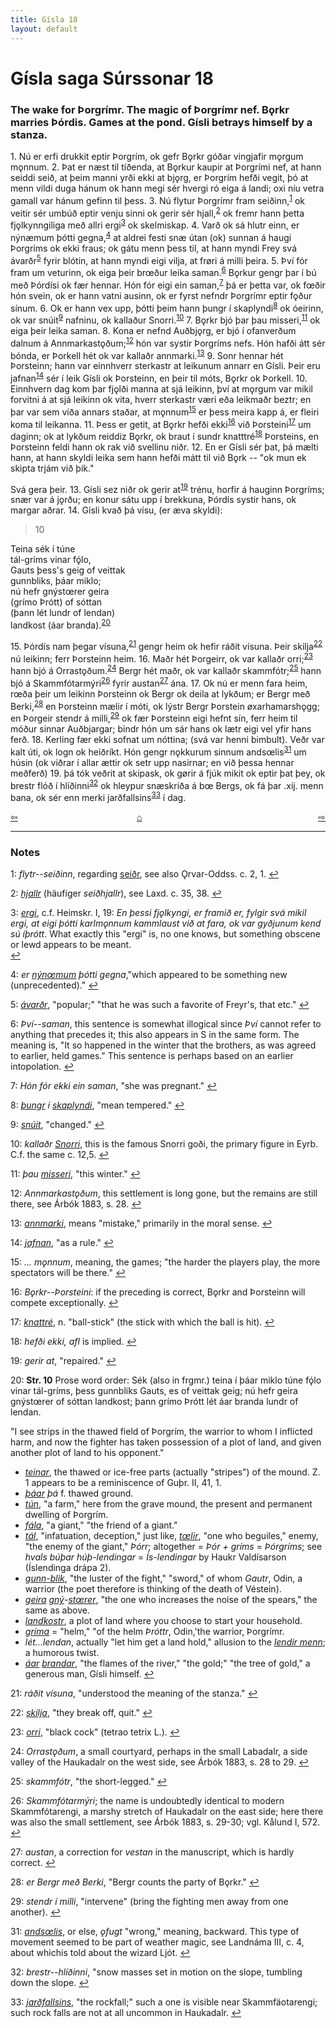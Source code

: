 ```yaml
---
title: Gísla 18
layout: default
---
```


# Gísla saga Súrssonar 18

### The wake for Þorgrímr. The magic of Þorgrímr nef. B&#x1EB;rkr marries Þórdis. Games at the pond. Gísli betrays himself by a stanza.

1\. Nú er erfi drukkit eptir Þorgrím, ok gefr B&#x1EB;rkr góðar vingjafir m&#x1EB;rgum m&#x1EB;nnum. 2. Þat er næst til tíðenda, at B&#x1EB;rkur kaupir at Þorgrími nef, at hann seiddi seið, at þeim manni yrði ekki at bj&#x1EB;rg, er Þorgrím hefði vegit, þó at menn vildi duga hánum ok hann megi sér hvergi ró eiga á landi; oxi níu vetra gamall var hánum gefinn til þess. 3. Nú flytur Þorgrímr fram seiðinn,<sup id="a1">[1](#myfootnote1)</sup> ok veitir sér umbúð eptir venju sinni ok gerir sér hjall,<sup id="a2">[2](#myfootnote2)</sup> ok fremr hann þetta fj&#x1EB;lkynngiliga með allri ergi<sup id="a3">[3](#myfootnote3)</sup> ok skelmiskap. 4. Varð ok sá hlutr einn, er nýnæmum þótti gegna,<sup id="a4">[4](#myfootnote4)</sup> at aldrei festi snæ útan (ok) sunnan á haugi Þorgríms ok ekki fraus; ok gátu menn þess til, at hann myndi Frey svá ávarðr<sup id="a5">[5](#myfootnote5)</sup> fyrir blótin, at hann myndi eigi vilja, at fr&oslash;ri á milli þeira. 5. Því fór fram um veturinn, ok eiga þeir br&oelig;ður leika saman.<sup id="a6">[6](#myfootnote6)</sup> B&#x1EB;rkur gengr þar í bú með Þórdísi ok fær hennar. Hón fór eigi ein saman,<sup id="a7">[7](#myfootnote7)</sup> þá er þetta var, ok f&oelig;ðir hón svein, ok er hann vatni ausinn, ok er fyrst nefndr Þorgrímr eptir f&#x1EB;ður sínum. 6. Ok er hann vex upp, þótti þeim hann þungr í skaplyndi<sup id="a8">[8](#myfootnote8)</sup> ok óeirinn, ok var snúit<sup id="a9">[9](#myfootnote9)</sup> nafninu, ok kallaður Snorri.<sup id="a10">[10](#myfootnote10)</sup> 7. B&#x1EB;rkr bjó þar þau misseri,<sup id="a11">[11](#myfootnote11)</sup> ok eiga þeir leika saman. 8. Kona er nefnd Auðbj&#x1EB;rg, er bjó í ofanverðum dalnum á Annmarkast&#x1EB;ðum;<sup id="a12">[12](#myfootnote12)</sup> hón var systir Þorgríms nefs. Hón hafði átt sér bónda, er Þorkell hét ok var kallaðr annmarki.<sup id="a13">[13](#myfootnote13)</sup> 9. Sonr hennar hét Þorsteinn; hann var einnhverr sterkastr at leikunum annarr en Gísli. Þeir eru jafnan<sup id="a14">[14](#myfootnote14)</sup> sér í leik Gísli ok Þorsteinn, en þeir til móts, B&#x1EB;rkr ok Þorkell. 10. Einnhvern dag kom þar fj&#x1EB;lði manna at sjá leikinn, því at m&#x1EB;rgum var mikil forvitni á at sjá leikinn ok vita, hverr sterkastr væri eða leikmaðr beztr; en þar var sem víða annars staðar, at m&#x1EB;nnum<sup id="a15">[15](#myfootnote15)</sup> er þess meira kapp á, er fleiri koma til leikanna. 11. Þess er getit, at B&#x1EB;rkr hefði ekki<sup id="a16">[16](#myfootnote16)</sup> við Þorsteini<sup id="a17">[17](#myfootnote17)</sup> um daginn; ok at lykðum reiddiz B&#x1EB;rkr, ok braut í sundr knatttré<sup id="a18">[18](#myfootnote18)</sup> Þorsteins, en Þorsteinn feldi hann ok rak við svellinu niðr. 12. En er Gísli sér þat, þá mælti hann, at hann skyldi leika sem hann hefði mátt til við B&#x1EB;rk -- "ok mun ek skipta trjám við þik."

Svá gera þeir. 13. Gísli sez niðr ok gerir at<sup id="a19">[19](#myfootnote19)</sup> trénu, horfir á hauginn Þorgríms; snær var á j&#x1EB;rðu; en konur sátu upp í brekkuna, Þórdís systir hans, ok margar aðrar. 14. Gísli kvað þá vísu, (er æva skyldi):

>10   
>    
Teina sék í túne   
tál-gríms vinar fǫ́lo,   
Gauts þess's geig of veittak   
gunnbliks, þáar miklo;   
nú hefr gnýst&oelig;rer geira   
(grímo Þrótt) of sóttan   
(þann lét lundr of lendan)   
landkost (áar branda).<sup id="a20">[20](#myfootnote20)</sup>   

15\. Þórdís nam þegar vísuna,<sup id="a21">[21](#myfootnote21)</sup> gengr heim ok hefir ráðit vísuna. Þeir skilja<sup id="a22">[22](#myfootnote22)</sup> nú leikinn; ferr Þorsteinn heim. 16. Maðr hét Þorgeirr, ok var kallaðr orri;<sup id="a23">[23](#myfootnote23)</sup> hann bjó á Orrast&#x1EB;ðum.<sup id="a24">[24](#myfootnote24)</sup> Bergr hét maðr, ok var kallaðr skammfótr;<sup id="a25">[25](#myfootnote25)</sup> hann bjó á Skammfótarmýri<sup id="a26">[26](#myfootnote26)</sup> fyrir austan<sup id="a27">[27](#myfootnote27)</sup> ána. 17. Ok nú er menn fara heim, r&oelig;ða þeir um leikinn Þorsteinn ok Bergr ok deila at lykðum; er Bergr með Berki,<sup id="a28">[28](#myfootnote28)</sup> en Þorsteinn mælir í móti, ok lýstr Bergr Þorstein &oslash;xarhamarsh&#x1EB;gg; en Þorgeir stendr á milli,<sup id="a29">[29](#myfootnote29)</sup> ok fær Þorsteinn eigi hefnt sín, ferr heim til móður sinnar Auðbjargar; bindr hón um sár hans ok lætr eigi vel yfir hans ferð. 18. Kerling fær ekki sofnat um nóttina; (svá var henni bimbult). Veðr var kalt úti, ok logn ok heiðríkt. Hón gengr n&#x1EB;kkurum sinnum ands&oelig;lis<sup id="a31">[31](#myfootnote31)</sup> um húsin (ok viðrar í allar ættir ok setr upp nasirnar; en við þessa hennar meðferð) 19. þá tók veðrit at skipask, ok g&oslash;rir á fjúk mikit ok eptir þat þey, ok brestr flóð í hlíðinni<sup id="a32">[32](#myfootnote32)</sup> ok hleypur snæskriða á b&oelig; Bergs, ok fá þar .xij. menn bana, ok sér enn merki jarðfallsins<sup id="a33">[33](#myfootnote33)</sup> í dag.

<div style="float: left"><a href="http://rcblack.net/Gisla_saga/Gisla_17">⇦</a></div>
<div style="float: right"><a href="http://rcblack.net/Gisla_saga/Gisla_19">⇨</a></div>
<div style="margin: 0 auto; width: 100px;"><a href="http://rcblack.net/Gisla_saga/Gisla_home">&#8962;</a></div>

---

### Notes

<a name="myfootnote1" id="f1">1</a>:
 _flytr--seiðinn_, regarding [seiðr](http://web.ff.cuni.cz/cgi-bin/uaa_slovnik/gmc_search_v3?cmd=viewthis&id=cv:b0519:12), see also Ǫrvar-Oddss. c. 2, 1.
[↩](#a1)

<a name="myfootnote2" id="f2">2</a>:
 [_hjallr_](http://web.ff.cuni.cz/cgi-bin/uaa_slovnik/gmc_search_v3?cmd=viewthis&id=cv:b0265:22) (häufiger _seiðhjallr_), see Laxd. c. 35, 38.
[↩](#a2)

<a name="myfootnote3" id="f3">3</a>:
 [_ergi_](http://web.ff.cuni.cz/cgi-bin/uaa_slovnik/gmc_search_v3?cmd=viewthis&id=cv:b0133:20), c.f. Heimskr. I, 19: _En þessi fj&#x1EB;lkyngi, er framið er, fylgir svá mikil ergi, at eigi þótti karlm&#x1EB;nnum kammlaust við at fara, ok var gyðjunum kend sú íþrótt_. What exactly this "ergi" is, no one knows, but something obscene or lewd appears to be meant.  
[↩](#a3)

<a name="myfootnote4" id="f4">4</a>:
 _er_ [_nýn&oelig;mum_](http://web.ff.cuni.cz/cgi-bin/uaa_slovnik/gmc_search_v3?cmd=viewthis&id=cv:b0459:39) _þótti gegna_,"which appeared to be something new (unprecedented)."
[↩](#a4)

<a name="myfootnote5" id="f5">5</a>:
 [_ávarðr_](http://web.ff.cuni.cz/cgi-bin/uaa_slovnik/gmc_search_v3?cmd=viewthis&id=cv:b0047:49), "popular;" "that he was such a favorite of Freyr's, that etc."
[↩](#a5)

<a name="myfootnote6" id="f6">6</a>:
 _Því--saman_, this sentence is somewhat illogical since _Því_ cannot refer to anything that precedes it; this also appears in S in the same form. The meaning is, "It so happened in the winter that the brothers, as was agreed to earlier, held games." This sentence is perhaps based on an earlier intopolation.
[↩](#a6)

<a name="myfootnote7" id="f7">7</a>:
 _Hón fór ekki ein saman_, "she was pregnant."
[↩](#a7)

<a name="myfootnote8" id="f8">8</a>:
 [_þungr_](http://web.ff.cuni.cz/cgi-bin/uaa_slovnik/gmc_search_v3?cmd=viewthis&id=cv:b0749:18) _í_ [_skaplyndi_](http://web.ff.cuni.cz/cgi-bin/uaa_slovnik/gmc_search_v3?cmd=viewthis&id=cv:b0538:37), "mean tempered."
[↩](#a8)

<a name="myfootnote9" id="f9">9</a>:
 [_snúit_](http://web.ff.cuni.cz/cgi-bin/uaa_slovnik/gmc_search_v3?cmd=viewthis&id=cv:b0576:20), "changed."
[↩](#a9)

<a name="myfootnote10" id="f10">10</a>:
 _kallaðr_ [_Snorri_](http://web.ff.cuni.cz/cgi-bin/uaa_slovnik/gmc_search_v3?cmd=viewthis&id=cv:b0576:2), this is the famous Snorri goði, the primary figure in Eyrb. C.f. the same c. 12,5.
[↩](#a10)

<a name="myfootnote11" id="f11">11</a>:
 _þau_ [_misseri_](http://web.ff.cuni.cz/cgi-bin/uaa_slovnik/gmc_search_v3?cmd=viewthis&id=cv:b0431:44), "this winter."
[↩](#a11)

<a name="myfootnote12" id="f12">12</a>:
 _Annmarkast&#x1EB;ðum_, this settlement is long gone, but the remains are still there, see Árbók 1883, s. 28.
[↩](#a12)

<a name="myfootnote13" id="f13">13</a>:
 [_annmarki_](http://web.ff.cuni.cz/cgi-bin/uaa_slovnik/gmc_search_v3?cmd=viewthis&id=cv:b0021:39), means "mistake," primarily in the moral sense.
[↩](#a13)

<a name="myfootnote14" id="f14">14</a>:
 [_jafnan_](http://web.ff.cuni.cz/cgi-bin/uaa_slovnik/gmc_search_v3?cmd=viewthis&id=cv:b0322:5), "as a rule."
[↩](#a14)

<a name="myfootnote15" id="f15">15</a>:
 _... m&#x1EB;nnum_, meaning, the games; "the harder the players play, the more spectators will be there."
[↩](#a15)

<a name="myfootnote16" id="f16">16</a>:
 _B&#x1EB;rkr--Þorsteini_: if the preceding is correct, B&#x1EB;rkr and Þorsteinn will compete exceptionally.
[↩](#a16)

<a name="myfootnote17" id="f17">17</a>:
 [_knattré_](http://web.ff.cuni.cz/cgi-bin/uaa_slovnik/gmc_search_v3?cmd=viewthis&id=cv:b0345:34), n. "ball-stick" (the stick with which the ball is hit).
[↩](#a17)

<a name="myfootnote18" id="f18">18</a>:
 _hefði ekki, afl_ is implied.
[↩](#a18)

<a name="myfootnote19" id="f19">19</a>:
 _gerir at_, "repaired."
[↩](#a19)

<a name="myfootnote20" id="f20">20</a>:
 __Str. 10__ Prose word order: Sék (also in frgmr.) teina í þáar miklo túne fǫ́lo vinar tál-gríms, þess gunnbliks Gauts, es of veittak geig; nú hefr geira gnýst&oelig;rer of sóttan landkost; þann grímo Þrótt lét áar branda lundr of lendan.

"I see strips in the thawed field of Þorgrím, the warrior to whom I inflicted harm, and now the fighter has taken possession of a plot of land, and given another plot of land to his opponent."

* [_teinar_](http://web.ff.cuni.cz/cgi-bin/uaa_slovnik/gmc_search_v3?cmd=viewthis&id=cv:b0627:24), the thawed or ice-free parts (actually "stripes") of the mound. Z. 1 appears to be a reminiscence of Guþr. II, 41, 1.
* [_þáar_](http://web.ff.cuni.cz/cgi-bin/uaa_slovnik/gmc_search_v3?cmd=viewthis&id=cv:b0732:2) _þá_ f. thawed ground.
* [_tún_](http://web.ff.cuni.cz/cgi-bin/uaa_slovnik/gmc_search_v3?cmd=viewthis&id=cv:b0644:28), "a farm," here from the grave mound, the present and permanent dwelling of Þorgrím.
* [_fála_](http://web.ff.cuni.cz/cgi-bin/uaa_slovnik/gmc_search_v3?cmd=viewthis&id=cv:b0146:35), "a giant," "the friend of a giant."
* [_tál_](http://web.ff.cuni.cz/cgi-bin/uaa_slovnik/gmc_search_v3?cmd=viewthis&id=cv:b0626:27), "infatuation, deception," just like, [_t&oelig;lir_](http://web.ff.cuni.cz/cgi-bin/uaa_slovnik/gmc_search_v3?cmd=viewthis&id=cv:b0647:23), "one who beguiles," enemy, "the enemy of the giant," _Þórr_; altogether = _Þór + gríms_ = _Þórgríms_; see _hvals búþar húþ-lendingar_ = _Ís-lendingar_ by Haukr Valdísarson (Íslendinga drápa 2).
* [_gunn_-_blik_](http://web.ff.cuni.cz/cgi-bin/uaa_slovnik/gmc_search_v3?cmd=formquery2&query=gunn-blik&startrow=1), "the luster of the fight," "sword," of whom _Gautr_, Odin, a warrior (the poet therefore is thinking of the death of Véstein).
* [_geira_](http://web.ff.cuni.cz/cgi-bin/uaa_slovnik/gmc_search_v3?cmd=viewthis&id=cv:b0196:12) [_gný_](http://web.ff.cuni.cz/cgi-bin/uaa_slovnik/gmc_search_v3?cmd=viewthis&id=cv:b0207:24)-[_st&oelig;rer_](http://web.ff.cuni.cz/cgi-bin/uaa_slovnik/gmc_search_v3?cmd=viewthis&id=cv:b0602:17), "the one who increases the noise of the spears," the same as above.
* [_landkostr_](http://web.ff.cuni.cz/cgi-bin/uaa_slovnik/gmc_search_v3?cmd=viewthis&id=cv:b0372:3), a plot of land where you choose to start your household.
* [_gríma_](http://web.ff.cuni.cz/cgi-bin/uaa_slovnik/gmc_search_v3?cmd=viewthis&id=bt:b0489:7) = "helm," "of the helm _Þróttr_, Odin,'the warrior, Þorgrímr.
* _lét...lendan_, actually "let him get a land hold," allusion to the [_lendir menn_](http://web.ff.cuni.cz/cgi-bin/uaa_slovnik/gmc_search_v3?cmd=viewthis&id=cv:b0384:16); a humorous twist.
* [_áar_](http://web.ff.cuni.cz/cgi-bin/uaa_slovnik/gmc_search_v3?cmd=viewthis&id=cv:b0038:5) [_brandar_](http://web.ff.cuni.cz/cgi-bin/uaa_slovnik/gmc_search_v3?cmd=viewthis&id=cv:b0076:13), "the flames of the river," "the gold;" "the tree of gold," a generous man, Gísli himself.
[↩](#a20)

<a name="myfootnote21" id="f21">21</a>:
 _ráðit vísuna_, "understood the meaning of the stanza."
[↩](#a21)

<a name="myfootnote22" id="f22">22</a>:
 [_skilja_](http://web.ff.cuni.cz/cgi-bin/uaa_slovnik/gmc_search_v3?cmd=viewthis&id=cv:b0546:14), "they break off, quit."
[↩](#a22)

<a name="myfootnote23" id="f23">23</a>:
 [_orri_](http://web.ff.cuni.cz/cgi-bin/uaa_slovnik/gmc_search_v3?cmd=viewthis&id=cv:b0469:6), "black cock" (tetrao tetrix L.).
[↩](#a23)

<a name="myfootnote24" id="f24">24</a>:
 _Orrast&#x1EB;ðum_, a small courtyard, perhaps in the small Labadalr, a side valley of the Haukadalr on the west side, see Árbók 1883, s. 28 to 29.
[↩](#a24)

<a name="myfootnote25" id="f25">25</a>:
 _skammfótr_, "the short-legged."
[↩](#a25)

<a name="myfootnote26" id="f26">26</a>:
 _Skammfótarmýri_; the name is undoubtedly identical to modern Skammfótarengi, a marshy stretch of Haukadalr on the east side; here there was also the small settlement, see Árbók 1883, s. 29-30; vgl. Kålund I, 572.
[↩](#a26)

<a name="myfootnote27" id="f27">27</a>:
 _austan_, a correction for _vestan_ in the manuscript, which is hardly correct.
[↩](#a27)

<a name="myfootnote28" id="f28">28</a>:
 _er Bergr með Berki_, "Bergr counts the party of B&#x1EB;rkr."
[↩](#a28)

<a name="myfootnote29" id="f29">29</a>:
 _stendr í milli_, "intervene" (bring the fighting men away from one another).
[↩](#a29)

<a name="myfootnote31" id="f31">31</a>:
 [_ands&oelig;lis_](http://web.ff.cuni.cz/cgi-bin/uaa_slovnik/gmc_search_v3?cmd=viewthis&id=cv:b0020:39), or else, _&#x1EB;fugt_ "wrong," meaning, backward. This type of movement seemed to be part of weather magic, see Landnáma III, c. 4, about whichis told about the wizard Ljót.
[↩](#a31)

<a name="myfootnote32" id="f32">32</a>:
 _brestr--hlíðinni_, "snow masses set in motion on the slope, tumbling down the slope.
[↩](#a32)

<a name="myfootnote33" id="f33">33</a>:
 [_jarðfallsins_](http://web.ff.cuni.cz/cgi-bin/uaa_slovnik/gmc_search_v3?cmd=viewthis&id=cv:b0323:27), "the rockfall;" such a one is visible near Skammfäotarengi; such rock falls are not at all uncommon in Haukadalr.
[↩](#a33)
